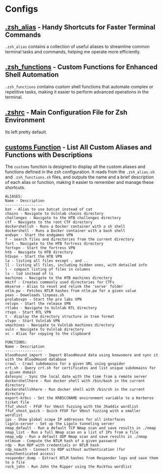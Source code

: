 # Configs
## [.zsh_alias](./.zsh_alias.sh) - Handy Shortcuts for Faster Terminal Commands

`.zsh_alias` contains a collection of useful aliases to streamline common terminal tasks and commands, helping me operate more efficiently. 

## [.zsh_functions](./.zsh_functions.sh) - Custom Functions for Enhanced Shell Automation

`.zsh_functions` contains custom shell functions that automate complex or repetitive tasks, making it easier to perform advanced operations in the terminal. 


## [.zshrc](./.zshrc) - Main Configuration File for Zsh Environment

Its left pretty default.

## [customs Function](https://github.com/Yeeb1/shelf/blob/ebf6a7a7120cd97a49036cb7013ff817892ad6a0/configs/.zsh_functions.sh#L1) - List All Custom Aliases and Functions with Descriptions

The `customs` function is designed to display all the custom aliases and functions defined in the zsh configuration. It reads from the `.zsh_alias.sh` and `.zsh_functions.sh` files, and outputs the name and a brief description of each alias or function, making it easier to remember and manage these shortcuts.

```
ALIASES:
Name - Description
-----------------
bat - Alias to use batcat instead of cat
chains - Navigate to Vulnlab chains directory
challenges - Navigate to the HTB challenges directory
ctf - Navigate to the root CTF directory
dockershellsh - Runs a Docker container with a sh shell
dockershell - Runs a Docker container with a bash shell
endvpn - Start the endgames VPN
f - search files and directories from the current directory
fort - Navigate to the HTB fortress directory
fortvpn - Start the fortress VPN
htb - Navigate to HTB directory
htbvpn - Start the HTB VPN
la - listing all files except . and ..
ll - listing all files, including hidden ones, with detailed info
l - compact listing of files in columns
ls - lsd instead of ls
machines - Navigate to the HTB machines directory
mkctf - Creates commonly used directories for CTFs
mkserve - Alias to reset and relink the 'serve' folder
ntlm.pw - Fetches NTLM hashes from ntlm.pw for a given value
peas - Downloads linpeas.sh
prolabsvpn - Start the pro labs VPN
relvpn - Start the release VPN
rtlabs - Navigate to Vulnlab RTL directory
rtvpn - Start RTL VPN
t - display the directory structure in tree format
vlvpn - Start Vulnlab VPN
vmachines - Navigate to Vulnlab machines directory
vuln - Navigate to Vulnlab directory
xc - Alias for copying to the clipboard

FUNCTIONS:
Name - Description
-----------------
bloodhound_import - Import BloodHound data using knowsmore and sync it with the BloodHound database
crawl - Crawl subdomains for a given URL using gospider
crt.sh - Query crt.sh for certificates and list unique subdomains for a given domain
datesync - Sync the local date with the time from a remote server
dockershellhere - Run docker shell with /bin/bash in the current directory
dockershellshhere - Run docker shell with /bin/sh in the current directory
export-krbcc - Set the KRB5CCNAME environment variable to a Kerberos ticket file
ffuf_vhost - FFUF for VHost fuzzing with the Jhaddix wordlist
ffuf_vhost_quick - Quick FFUF for VHost fuzzing with a smaller wordlist
ips - Show global scope IP addresses for all interfaces
ligolo-server - Set up the Ligolo tunneling server
nmap_default - Run a default TCP Nmap scan and save results in ./nmap
nmap_list - Run a full Nmap scan on a list of IPs from a file
nmap_udp - Run a default UDP Nmap scan and save results in ./nmap
ntlmsum - Compute the NTLM hash of a given password
rdp - Run RDP with credentials or NTLM hash
rdp_noauth - Connect to RDP without authentication (for unauthenticated access)
responder_dump - Extract NTLM hashes from Responder logs and save them to a file
rock_john - Run John the Ripper using the RockYou wordlist                                                                          
```
